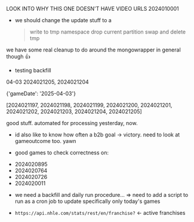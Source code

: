 LOOK INTO WHY THIS ONE DOESN'T HAVE VIDEO URLS
2024010001

* we should change the update stuff to a
	> write to tmp namespace
	> drop current partition
	> swap and delete tmp

we have some real cleanup to do around the mongowrapper in general though :+1:


* testing backfill

04-03 2024021205, 2024021204

{'gameDate': '2025-04-03'}

[2024021197, 2024021198, 2024021199, 2024021200, 2024021201, 2024021202, 2024021203, 2024021204, 2024021205]

good stuff. automated for processing yesterday, now.

* id also like to know how often a b2b goal -> victory. need to look at gameoutcome too. yawn

* good games to check correctness on:
- 2024020895
- 2024020764
- 2024020726
- 2024020011

* we need a backfill and daily run procedure...
=> need to add a script to run as a cron job to update specifically only today's games 

* `https://api.nhle.com/stats/rest/en/franchise?` <- active franchises